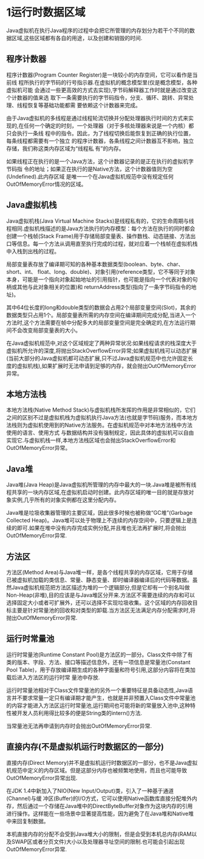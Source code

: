 ﻿# 1运行时数据区域
Java虚拟机在执行Java程序的过程中会把它所管理的内存划分为若干个不同的数据区域,这些区域都有各自的用途，以及创建和销毁的时间.
## 程序计数器
程序计数器(Program Counter Register)是一块较小的内存空间，它可以看作是当前线 程所执行的字节码的行号指示器.在虚拟机的概念模型里(仅是概念模型，各种虚拟机可能 会通过一些更高效的方式去实现),字节码解释器工作时就是通过改变这个计数器的值来选 取下一条需要执行的字节码指令，分支、循环、跳转、异常处理、线程恢复等基础功能都需 要依赖这个计数器来完成。 

由于Java虚拟机的多线程是通过线程轮流切换并分配处理器执行时间的方式来实现的,在任何一个确定的时刻，一个处理器（对于多核处理器来说是一个内核）都只会执行一条线 程中的指令。因此，为了线程切换后能恢复到正确的执行位置，每条线程都需要有一个独立 的程序计数器，各条线程之间计数器互不影响，独立存储，我们称这类内存区域为“线程私 有”的内存。 

如果线程正在执行的是一个Java方法，这个计数器记录的是正在执行的虚拟机字节码指 令的地址；如果正在执行的是Native方法，这个计数器值则为空(Undefined).此内存区域 是唯一一个在Java虚拟机规范中没有规定任何OutOfMemoryError情况的区域。

## Java虚拟机栈
Java虚拟机栈(Java Virtual Machine Stacks)是线程私有的，它的生命周期与线程相同.虚拟机栈描述的是Java方法执行的内存模型：每个方法在执行的同时都会创建一个栈帧(Stack Frame)用于存储局部变量表、操作数栈、动态链接、方法出口等信息。每一个方法从调用直至执行完成的过程，就对应着一个栈帧在虚拟机栈中入栈到出栈的过程。

局部变量表存放了编译期可知的各种基本数据类型(boolean、byte、char、short、int、 float、long、double)、对象引用(reference类型，它不等同于对象本身，可能是一个指向对象起始地址的引用指针，也可能是指向一个代表对象的句柄或其他与此对象相关的位置)和 returnAddress类型(指向了一条字节码指令的地址)。 

其中64位长度的long和double类型的数据会占用2个局部变量空间(Slot)，其余的数据类型只占用1个。局部变量表所需的内存空间在编译期间完成分配,当进入一个方法时,这个方法需要在帧中分配多大的局部变量空间是完全确定的,在方法运行期间不会改变局部变量表的大小。

在Java虚拟机规范中,对这个区域规定了两种异常状况:如果线程请求的栈深度大于虚拟机所允许的深度,将抛出StackOverflowError异常;如果虚拟机栈可以动态扩展(当前大部分的Java虚拟机都可动态扩展,只不过Java虚拟机规范中也允许固定长度的虚拟机栈),如果扩展时无法申请到足够的内存，就会抛出OutOfMemoryError异常。 

## 本地方法栈 
本地方法栈(Native Method Stack)与虚拟机栈所发挥的作用是非常相似的，它们之间的区别不过是虚拟机栈为虚拟机执行Java方法(也就是字节码)服务，而本地方法栈则为虚拟机使用到的Native方法服务。在虚拟机规范中对本地方法栈中方法使用的语言、使用方式 与数据结构并没有强制规定，因此具体的虚拟机可以自由实现它.与虚拟机栈一样,本地方法栈区域也会抛出StackOverflowError和OutOfMemoryError异常。

## Java堆 
Java堆(Java Heap)是Java虚拟机所管理的内存中最大的一块.Java堆是被所有线程共享的一块内存区域,在虚拟机启动时创建。此内存区域的唯一目的就是存放对象实例,几乎所有的对象实例都在这里分配内存。

Java堆是垃圾收集器管理的主要区域，因此很多时候也被称做“GC堆”(Garbage Collected Heap)。Java堆可以处于物理上不连续的内存空间中，只要逻辑上是连续的即可.如果在堆中没有内存完成实例分配,并且堆也无法再扩展时,将会抛出OutOfMemoryError异常.

## 方法区 
方法区(Method Area)与Java堆一样，是各个线程共享的内存区域，它用于存储已被虚拟机加载的类信息、常量、静态变量、即时编译器编译后的代码等数据。虽然Java虚拟机规范把方法区描述为堆的一个逻辑部分,但是它却有一个别名叫做Non-Heap(非堆),目的应该是与Java堆区分开来.方法区不需要连续的内存和可以选择固定大小或者可扩展外，还可以选择不实现垃圾收集。这个区域的内存回收目标主要是针对常量池的回收和对类型的卸载.当方法区无法满足内存分配需求时,将抛出OutOfMemoryError异常.

## 运行时常量池
运行时常量池(Runtime Constant Pool)是方法区的一部分。Class文件中除了有类的版本、字段、方法、接口等描述信息外，还有一项信息是常量池(Constant Pool Table)，用于存放编译期生成的各种字面量和符号引用,这部分内容将在类加载后进入方法区的运行时常 量池中存放.

运行时常量池相对于Class文件常量池的另外一个重要特征是具备动态性,Java语言并不要求常量一定只有编译期才能产生，也就是并非预置入Class文件中常量池的内容才能进入方法区运行时常量池,运行期间也可能将新的常量放入池中,这种特性被开发人员利用得比较多的便是String类的intern()方法.

当常量池无法再申请到内存时会抛出OutOfMemoryError异常.

## 直接内存(不是虚拟机运行时数据区的一部分)
直接内存(Direct Memory)并不是虚拟机运行时数据区的一部分，也不是Java虚拟机规范中定义的内存区域。但是这部分内存也被频繁地使用，而且也可能导致OutOfMemoryError异常出现.

在JDK 1.4中新加入了NIO(New Input/Output)类，引入了一种基于通道(Channel)与缓 冲区(Buffer)的I/O方式，它可以使用Native函数库直接分配堆外内存，然后通过一个存储在Java堆中的DirectByteBuffer对象作为这块内存的引用进行操作。这样能在一些场景中显著提高性能，因为避免了在Java堆和Native堆中来回复制数据。 

本机直接内存的分配不会受到Java堆大小的限制，但是会受到本机总内存(RAM以及SWAP区或者分页文件)大小以及处理器寻址空间的限制.也可能会引起出现OutOfMemoryError异常.
